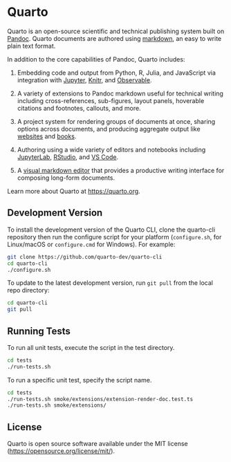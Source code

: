 <!-- -*- mode: gfm -*- -->

# Quarto

Quarto is an open-source scientific and technical publishing system built on [Pandoc](https://pandoc.org). Quarto documents are authored using [markdown](https://en.wikipedia.org/wiki/Markdown), an easy to write plain text format.

In addition to the core capabilities of Pandoc, Quarto includes:

1.  Embedding code and output from Python, R, Julia, and JavaScript via integration with [Jupyter](https://jupyter.org/), [Knitr](https://yihui.org/knitr/), and [Observable](https://github.com/observablehq/).

2.  A variety of extensions to Pandoc markdown useful for technical writing including cross-references, sub-figures, layout panels, hoverable citations and footnotes, callouts, and more.

3.  A project system for rendering groups of documents at once, sharing options across documents, and producing aggregate output like [websites](https://quarto.org/docs/websites/) and [books](https://quarto.org/docs/books/).

4.  Authoring using a wide variety of editors and notebooks including [JupyterLab](https://quarto.org/docs/tools/jupyter-lab.html), [RStudio](https://quarto.org/docs/tools/rstudio.html), and [VS Code](https://quarto.org/docs/tools/vscode.html).

5.  A [visual markdown editor](https://quarto.org/docs/visual-editor/) that provides a productive writing interface for composing long-form documents.

Learn more about Quarto at <https://quarto.org>.

## Development Version

To install the development version of the Quarto CLI, clone the quarto-cli repository then run the configure script for your platform (`configure.sh`, for Linux/macOS or `configure.cmd` for Windows). For example:

```bash
git clone https://github.com/quarto-dev/quarto-cli
cd quarto-cli
./configure.sh
```

To update to the latest development version, run `git pull` from the local repo directory:

```bash
cd quarto-cli
git pull
```

## Running Tests

To run all unit tests, execute the script in the test directory.

```bash
cd tests
./run-tests.sh
```

To run a specific unit test, specify the script name.

```bash
cd tests
./run-tests.sh smoke/extensions/extension-render-doc.test.ts
./run-tests.sh smoke/extensions/
```

## License

Quarto is open source software available under the MIT license (<https://opensource.org/license/mit/>).
